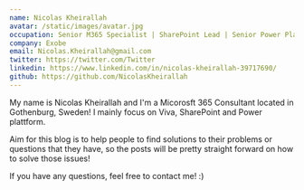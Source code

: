 ```yaml
---
name: Nicolas Kheirallah
avatar: /static/images/avatar.jpg
occupation: Senior M365 Specialist | SharePoint Lead | Senior Power Platform Architect
company: Exobe
email: Nicolas.Kheirallah@gmail.com
twitter: https://twitter.com/Twitter
linkedin: https://www.linkedin.com/in/nicolas-kheirallah-39717690/
github: https://github.com/NicolasKheirallah
---
```


My name is Nicolas Kheirallah and I'm a Micorosft 365 Consultant located in Gothenburg, Sweden! I mainly focus on Viva, SharePoint and Power plattform.

Aim for this blog is to help people to find solutions to their problems or questions that they have, so the posts will be pretty straight forward on how to solve those issues!

If you have any questions, feel free to contact me! :)
